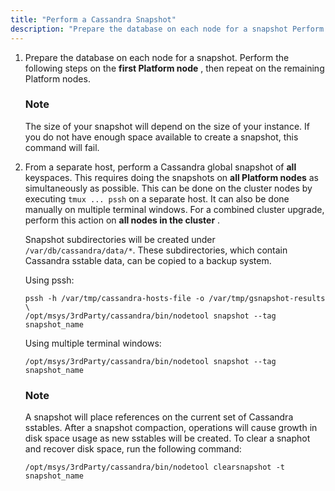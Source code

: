 ```yaml
---
title: "Perform a Cassandra Snapshot"
description: "Prepare the database on each node for a snapshot Perform the following steps on the first Platform node then repeat on the remaining Platform nodes The size of your snapshot will depend on the size of your instance If you do not have enough space available to create a snapshot..."
---
```


1.  Prepare the database on each node for a snapshot. Perform the following steps on the **first Platform node** , then repeat on the remaining Platform nodes.

    ### Note

    The size of your snapshot will depend on the size of your instance. If you do not have enough space available to create a snapshot, this command will fail.

2.  From a separate host, perform a Cassandra global snapshot of **all** keyspaces. This requires doing the snapshots on **all Platform nodes**                as simultaneously as possible. This can be done on the cluster nodes by executing `tmux ... pssh` on a separate host. It can also be done manually on multiple terminal windows. For a combined cluster upgrade, perform this action on **all nodes in the cluster** .

    Snapshot subdirectories will be created under `/var/db/cassandra/data/*`. These subdirectories, which contain Cassandra sstable data, can be copied to a backup system.

    Using pssh:

    ```
    pssh -h /var/tmp/cassandra-hosts-file -o /var/tmp/gsnapshot-results \
    /opt/msys/3rdParty/cassandra/bin/nodetool snapshot --tag snapshot_name
    ```

    Using multiple terminal windows:

    `/opt/msys/3rdParty/cassandra/bin/nodetool snapshot --tag snapshot_name`
    ### Note

    A snapshot will place references on the current set of Cassandra sstables. After a snapshot compaction, operations will cause growth in disk space usage as new sstables will be created. To clear a snaphot and recover disk space, run the following command:

    `/opt/msys/3rdParty/cassandra/bin/nodetool clearsnapshot -t snapshot_name`